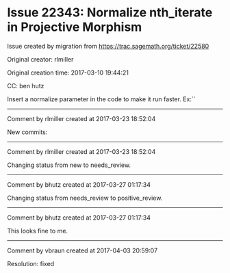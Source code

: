 # Issue 22343: Normalize nth_iterate in Projective Morphism

Issue created by migration from https://trac.sagemath.org/ticket/22580

Original creator: rlmiller

Original creation time: 2017-03-10 19:44:21

CC:  ben hutz

Insert a normalize parameter in the code to make it run faster. 
Ex:``


---

Comment by rlmiller created at 2017-03-23 18:52:04

New commits:


---

Comment by rlmiller created at 2017-03-23 18:52:04

Changing status from new to needs_review.


---

Comment by bhutz created at 2017-03-27 01:17:34

Changing status from needs_review to positive_review.


---

Comment by bhutz created at 2017-03-27 01:17:34

This looks fine to me.


---

Comment by vbraun created at 2017-04-03 20:59:07

Resolution: fixed
